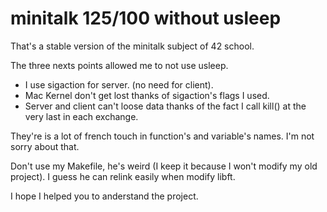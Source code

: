 # minitalk 125/100 without usleep

That's a stable version of the minitalk subject of 42 school.

The three nexts points allowed me to not use usleep.
* I use sigaction for server. (no need for client).
* Mac Kernel don't get lost thanks of sigaction's flags I used.
* Server and client can't loose data thanks of the fact I call kill() at the very last in each exchange.

They're is a lot of french touch in function's and variable's names. I'm not sorry about that.

Don't use my Makefile, he's weird (I keep it because I won't modify my old project). I guess he can relink easily when modify libft.


I hope I helped you to anderstand the project.
